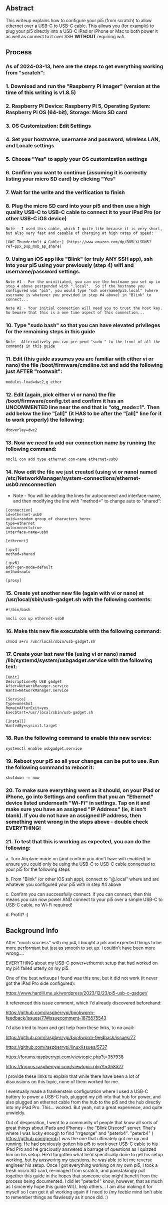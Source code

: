 ## Abstract

This writeup explains how to configure your pi5 (from scratch) to allow ethernet over a USB-C to USB-C cable.  This allows you (for example) to plug your pi5 directly into a USB-C iPad or iPhone or Mac to both power it as well as connect to it over SSH **WITHOUT** requiring wifi.

## Process

### As of 2024-03-13, here are the steps to get everything working from "scratch":

### 1. Download and run the "Raspberry Pi Imager" (version at the time of this writing is v1.8.5)

### 2. Raspberry Pi Device: Raspberry Pi 5, Operating System: Raspberry Pi OS (64-bit), Storage: Micro SD card

### 3. OS Customization: Edit Settings

### 4. Set your hostname, username and password, wireless LAN, and Locale settings

### 5. Choose "Yes" to apply your OS customization settings

### 6. Confirm you want to continue (assuming it is correctly listing your micro SD card) by clicking "Yes"

### 7. Wait for the write and the verification to finish

### 8. Plug the micro SD card into your pi5 and then use a high quality USB-C to USB-C cable to connect it to your iPad Pro (or other USB-C iOS device)

```
Note - I used this cable, which I quite like because it is very short, but also very fast and capable of charging at high rates of speed:

[OWC Thunderbolt 4 Cable:] (https://www.amazon.com/dp/B0BLXLSDN5?ref=ppx_pop_mob_ap_share)
```

### 9. Using an iOS app like "Blink" (or truly ANY SSH app), ssh into your pi5 using your previously (step 4) wifi and username/password settings.

```
Note #1 - For the uninitiated, you can use the hostname you set up in step 4 above postpended with ".local".  So if the hostname you configured was "pi5", you would type "ssh username@pi5.local" (where username is whatever you provided in step #4 above) in "Blink" to connect...
  
Note #2 - Your initial connection will need you to trust the host key.  So beware that this is a one time aspect of this connection...
```

### 10. Type "sudo bash" so that you can have elevated privileges for the remaining steps in this guide

```
Note - Alternatively you can pre-pend "sudo " to the front of all the commands in this guide
```

### 11. Edit (this guide assumes you are familiar with either vi or nano) the file /boot/firmware/cmdline.txt and add the following just AFTER "rootwait":

```
modules-load=dwc2,g_ether
```

### 12. Edit (again, pick either vi or nano) the file /boot/firmware/config.txt and confirm it has an UNCOMMENTED line near the end that is "otg_mode=1".  Then add below the line "[all]" (it HAS to be after the "[all]" line for it to work properly) the following:

```
dtoverlay=dwc2
```

### 13. Now we need to add our connection name by running the following command:

```
nmcli con add type ethernet con-name ethernet-usb0
```
    
### 14. Now edit the file we just created (using vi or nano) named /etc/NetworkManager/system-connections/ethernet-usb0.nmconnection

- Note - You will be adding the lines for autoconnect and interface-name, and then modifying the line with "method=" to change auto to "shared":

```
[connection]
id=ethernet-usb0
uuid=<random group of characters here>
type=ethernet
autoconnect=true
interface-name=usb0
  
[ethernet]
  
[ipv4]
method=shared
  
[ipv6]
addr-gen-mode=default
method=auto
  
[proxy]
```

### 15. Create yet another new file (again with vi or nano) at /usr/local/sbin/usb-gadget.sh with the following contents:

```
#!/bin/bash

nmcli con up ethernet-usb0
```

### 16. Make this new file executable with the following command:

```
chmod a+rx /usr/local/sbin/usb-gadget.sh
```

### 17. Create your last new file (using vi or nano) named /lib/systemd/system/usbgadget.service with the following text:

```
[Unit]
Description=My USB gadget
After=NetworkManager.service
Wants=NetworkManager.service
  
[Service]
Type=oneshot
RemainAfterExit=yes
ExecStart=/usr/local/sbin/usb-gadget.sh
  
[Install]
WantedBy=sysinit.target
```

### 18. Run the following command to enable this new service:

```
systemctl enable usbgadget.service
```

### 19. Reboot your pi5 so all your changes can be put to use.  Run the following command to reboot it:

```
shutdown -r now
```

### 20. To make sure everything went as it should, on your iPad or iPhone, go into Settings and confirm that you an "Ethernet" device listed underneath "Wi-Fi" in settings.  Tap on it and make sure you have an assigned "IP Address" (ie, it isn't blank).  If you do not have an assigned IP address, then something went wrong in the steps above - double check **EVERYTHING**!

### 21. To test that this is working as expected, you can do the following:

  a. Turn Airplane mode on (and confirm you don't have wifi enabled) to ensure you could only be using the USB-C to USB-C cable connected to your pi5 for the following steps
  
  b. From "Blink" (or other iOS ssh app), connect to "<username>@<hostname>.local" where <username> and <hostname> are whatever you configured your pi5 with in step #4 above
  
  c. Confirm you can successfully connect.  If you can connect, then this means you can now power AND connect to your pi5 over a simple USB-C to USB-C cable, no Wi-Fi required!
  
  d. Profit?   :)

## Background Info

After "much success" with my pi4, I bought a pi5 and expected things to be more performant but just as smooth to set up.  I couldn't have been more wrong....

EVERYTHING about my USB-C power+ethernet setup that had worked on my pi4 failed utterly on my pi5.

One of the best writeups I found was this one, but it did not work (it never got the iPad Pro side configured): 

https://www.hardill.me.uk/wordpress/2023/12/23/pi5-usb-c-gadget/

It referenced this issue comment, which I'd already discovered beforehand:

https://github.com/raspberrypi/bookworm-feedback/issues/77#issuecomment-1875575543

I'd also tried to learn and get help from these links, to no avail:

https://github.com/raspberrypi/bookworm-feedback/issues/77

https://github.com/raspberrypi/linux/issues/5737

https://forums.raspberrypi.com/viewtopic.php?t=357938

https://forums.raspberrypi.com/viewtopic.php?t=358527

I provide these links to explain that while there have been a lot of discussions on this topic, none of them worked for me.

I eventually made a frankenstein configuration where I used a USB-C battery to power a USB-C hub, plugged my pi5 into that hub for power, and also plugged an ethernet cable from the hub to the pi5 and the hub directly into my iPad Pro.  This... worked.  But yeah, not a great experience, and quite unwieldy.

Out of desperation, I went to a community of people that know all sorts of great things about iPads and iPhones - the "Blink Discord" server.  That's where I was lucky enough to find "rrgeorge" and "peterb4".  "peterb4" ( https://github.com/gernb ) was the one that ultimately got me up and running.  He had previously gotten his pi5 to work over USB-C cable to his iPad Pro and he graciously answered a barrage of questions as I quizzed him on his setup.  He'd forgotten what he'd specifically done to get his setup working, but by answering my questions, he was able to let me reverse engineer his setup.  Once I got everything working on my own pi5, I took a fresh micro SD card, re-imaged from scratch, and painstakingly put together this guide in the hopes that someone else might benefit from the process being documented.  I did let "peterb4" know, however, that as much as I sincerely hope this guide WILL help others... I am also making it for myself so I can get it all working again if I need to (my feeble mind isn't able to remember things as flawlessly as it once did.  :)







